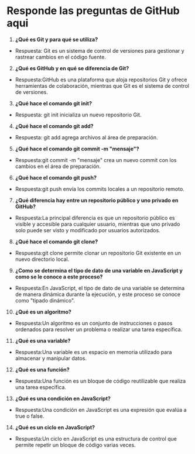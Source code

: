 # Responde las preguntas de GitHub aqui

1. **¿Qué es Git y para qué se utiliza?**
- Respuesta:  Git es un sistema de control de versiones para gestionar y rastrear cambios en el código fuente.

2. **¿Qué es GitHub y en qué se diferencia de Git?**
- Respuesta:GitHub es una plataforma que aloja repositorios Git y ofrece herramientas de colaboración, mientras que Git es el sistema de control de versiones.

3. **¿Qué hace el comando git init?**
- Respuesta: git init inicializa un nuevo repositorio Git.
4. **¿Qué hace el comando git add?**
- Respuesta: git add agrega archivos al área de preparación.
5. **¿Qué hace el comando git commit -m "mensaje"?**
- Respuesta:git commit -m "mensaje" crea un nuevo commit con los cambios en el área de preparación.

6. **¿Qué hace el comando git push?**
- Respuesta:git push envía los commits locales a un repositorio remoto.

7. **¿Qué diferencia hay entre un repositorio público y uno privado en GitHub?**
- Respuesta:La principal diferencia es que un repositorio público es visible y accesible para cualquier usuario, mientras que uno privado solo puede ser visto y modificado por usuarios autorizados.

8. **¿Qué hace el comando git clone?**
- Respuesta:git clone permite clonar un repositorio Git existente en un nuevo directorio local.

9. **¿Como se determina el tipo de dato de una variable en JavaScript y como se le conoce a este proceso?**
- Respuesta:En JavaScript, el tipo de dato de una variable se determina de manera dinámica durante la ejecución, y este proceso se conoce como "tipado dinámico".

10. **¿Qué es un algoritmo?**
- Respuesta:Un algoritmo es un conjunto de instrucciones o pasos ordenados para resolver un problema o realizar una tarea específica.

11. **¿Qué es una variable?**
- Respuesta:Una variable es un espacio en memoria utilizado para almacenar y manipular datos.

12. **¿Qué es una función?**
- Respuesta:Una función es un bloque de código reutilizable que realiza una tarea específica.

13. **¿Qué es una condición en JavaScript?**
- Respuesta:Una condición en JavaScript es una expresión que evalúa a true o false.

14. **¿Qué es un ciclo en JavaScript?**
- Respuesta:Un ciclo en JavaScript es una estructura de control que permite repetir un bloque de código varias veces.